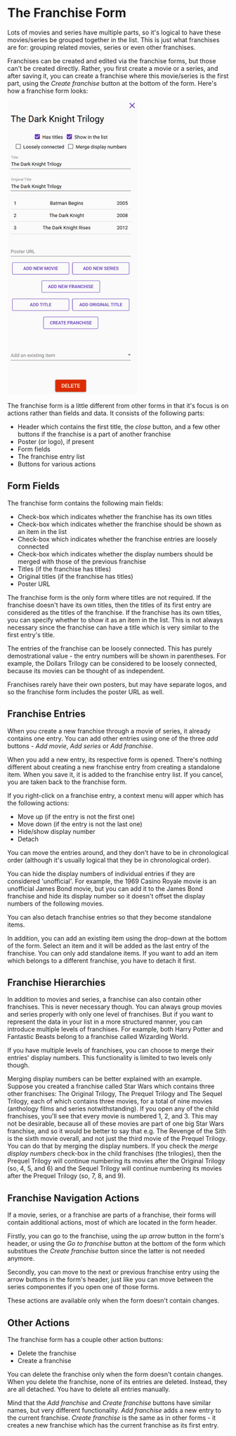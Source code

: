 # The Franchise Form

Lots of movies and series have multiple parts, so it's logical to have these movies/series be grouped together in the list. This is just what franchises are for: grouping related movies, series or even other franchises.

Franchises can be created and edited via the franchise forms, but those can't be created directly. Rather, you first create a movie or a series, and after saving it, you can create a franchise where this movie/series is the first part, using the _Create franchise_ button at the bottom of the form. Here's how a franchise form looks:

![](../../.gitbook/assets/v0.1-screen-franchise-form.png)

The franchise form is a little different from other forms in that it's focus is on actions rather than fields and data. It consists of the following parts:

* Header which contains the first title, the _close_ button, and a few other buttons if the franchise is a part of another franchise
* Poster \(or logo\), if present
* Form fields
* The franchise entry list
* Buttons for various actions

## Form Fields

The franchise form contains the following main fields:

* Check-box which indicates whether the franchise has its own titles
* Check-box which indicates whether the franchise should be shown as an item in the list
* Check-box which indicates whether the franchise entries are loosely connected
* Check-box which indicates whether the display numbers should be merged with those of the previous franchise
* Titles \(if the franchise has titles\)
* Original titles \(if the franchise has titles\)
* Poster URL

The franchise form is the only form where titles are not required. If the franchise doesn't have its own titles, then the titles of its first entry are considered as the titles of the franchise. If the franchise has its own titles, you can specify whether to show it as an item in the list. This is not always necessary since the franchise can have a title which is very similar to the first entry's title.

The entries of the franchise can be loosely connected. This has purely demostrational value - the entry numbers will be shown in parentheses. For example, the Dollars Trilogy can be considered to be loosely connected, because its movies can be thought of as independent.

Franchises rarely have their own posters, but may have separate logos, and so the franchise form includes the poster URL as well.

## Franchise Entries

When you create a new franchise through a movie of series, it already contains one entry. You can add other entries using one of the three _add_ buttons - _Add movie_, _Add series_ or _Add franchise_.

When you add a new entry, its respective form is opened. There's nothing different about creating a new franchise entry from creating a standalone item. When you save it, it is added to the franchise entry list. If you cancel, you are taken back to the franchise form.

If you right-click on a franchise entry, a context menu will apper which has the following actions:

* Move up \(if the entry is not the first one\)
* Move down \(if the entry is not the last one\)
* Hide/show display number
* Detach

You can move the entries around, and they don't have to be in chronological order \(although it's usually logical that they be in chronological order\).

You can hide the display numbers of individual entries if they are considered 'unofficial'. For example, the 1969 Casino Royale movie is an unofficial James Bond movie, but you can add it to the James Bond franchise and hide its display number so it doesn't offset the display numbers of the following movies.

You can also detach franchise entries so that they become standalone items.

In addition, you can add an existing item using the drop-down at the bottom of the form. Select an item and it will be added as the last entry of the franchise. You can only add standalone items. If you want to add an item which belongs to a different franchise, you have to detach it first.

## Franchise Hierarchies

In addition to movies and series, a franchise can also contain other franchises. This is never necessary though. You can always group movies and series properly with only one level of franchises. But if you want to represent the data in your list in a more structured manner, you can introduce multiple levels of franchises. For example, both Harry Potter and Fantastic Beasts belong to a franchise called Wizarding World.

If you have multiple levels of franchises, you can choose to merge their entries' display numbers. This functionality is limited to two levels only though.

Merging display numbers can be better explained with an example. Suppose you created a franchise called Star Wars which contains three other franchises: The Original Trilogy, The Prequel Trilogy and The Sequel Trilogy, each of which contains three movies, for a total of nine movies \(anthology films and series notwithstanding\). If you open any of the child franchises, you'll see that every movie is numbered 1, 2, and 3. This may not be desirable, because all of these movies are part of one big Star Wars franchise, and so it would be better to say that e.g. The Revenge of the Sith is the sixth movie overall, and not just the third movie of the Prequel Trilogy. You can do that by merging the display numbers. If you check the _merge display numbers_ check-box in the child franchises \(the trilogies\), then the Prequel Trilogy will continue numbering its movies after the Original Trilogy \(so, 4, 5, and 6\) and the Sequel Trilogy will continue numbering its movies after the Prequel Trilogy \(so, 7, 8, and 9\).

## Franchise Navigation Actions

If a movie, series, or a franchise are parts of a franchise, their forms will contain additional actions, most of which are located in the form header.

Firstly, you can go to the franchise, using the _up arrow_ button in the form's header, or using the _Go to franchise_ button at the bottom of the form which substitues the _Create franchise_ button since the latter is not needed anymore.

Secondly, you can move to the next or previous franchise entry using the arrow buttons in the form's header, just like you can move between the series componentes if you open one of those forms.

These actions are available only when the form doesn't contain changes.

## Other Actions

The franchise form has a couple other action buttons:

* Delete the franchise
* Create a franchise

You can delete the franchise only when the form doesn't contain changes. When you delete the franchise, none of its entries are deleted. Instead, they are all detached. You have to delete all entries manually.

Mind that the _Add franchise_ and _Create franchise_ buttons have similar names, but very different functionality. _Add franchise_ adds a new entry to the current franchise. _Create franchise_ is the same as in other forms - it creates a new franchise which has the current franchise as its first entry.

